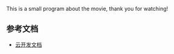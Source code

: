 This is a small program about the movie, thank you for watching!

## 参考文档

- [云开发文档](https://developers.weixin.qq.com/miniprogram/dev/wxcloud/basis/getting-started.html)

